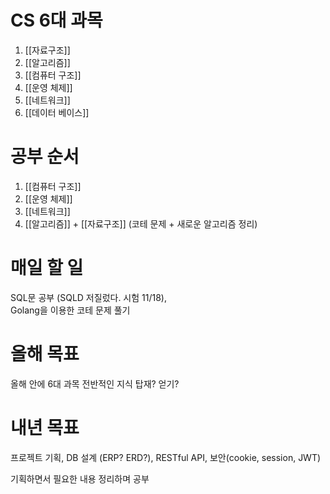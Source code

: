 # CS 6대 과목

1. [[자료구조]]
2. [[알고리즘]]
3. [[컴퓨터 구조]]
4. [[운영 체제]]
5. [[네트워크]]
6. [[데이터 베이스]]

# **공부 순서**

1. [[컴퓨터 구조]]
2. [[운영 체제]]
3. [[네트워크]]
4. [[알고리즘]] + [[자료구조]] (코테 문제 + 새로운 알고리즘 정리)

# **매일 할 일**

SQL문 공부 (SQLD 저질렀다. 시험 11/18),   
Golang을 이용한 코테 문제 풀기

# **올해 목표**

올해 안에 6대 과목 전반적인 지식 탑재? 얻기?

# **내년 목표**

프로젝트
기획, DB 설계 (ERP? ERD?), RESTful API, 보안(cookie, session, JWT)

기획하면서 필요한 내용 정리하며 공부
